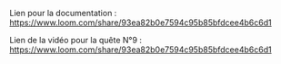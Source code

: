Lien pour la documentation : https://www.loom.com/share/93ea82b0e7594c95b85bfdcee4b6c6d1

Lien de la vidéo pour la quête N°9 : https://www.loom.com/share/93ea82b0e7594c95b85bfdcee4b6c6d1